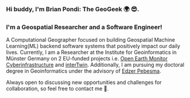 ### Hi buddy, I'm Brian Pondi: The GeoGeek 🌍 😎.

### I'm a Geospatial Researcher and a Software Engineer!
A Computational Geographer focused on building Geospatial Machine Learning(ML) backend software systems that positively impact our daily lives. Currently, I am a Researcher at the Institute for Geoinformatics in Münster Germany on 2 EU-funded projects i.e. [Open Earth Monitor Cyberinfrastructure](https://earthmonitor.org/) and [interTwin](https://www.intertwin.eu/). Additionally, I am pursuing my doctoral degree in Geoinformatics under the advisory of [Edzer Pebesma](https://github.com/edzer).

Always open to discussing new opportunities and challenges for collaboration, so feel free to contact me 🙂.

